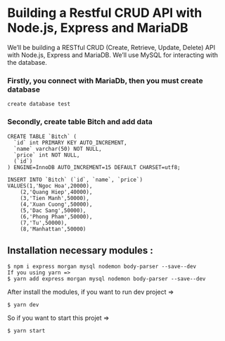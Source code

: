 # Building a Restful CRUD API with Node.js, Express and MariaDB

We’ll be building a RESTful CRUD (Create, Retrieve, Update, Delete) API with Node.js, Express and MariaDB. We’ll use MySQL for interacting with the database.

### Firstly, you connect with MariaDb, then you must create database

```mysql
create database test
```

### Secondly, create table Bitch and add data

```mysql
CREATE TABLE `Bitch` (
  `id` int PRIMARY KEY AUTO_INCREMENT,
  `name` varchar(50) NOT NULL,
  `price` int NOT NULL,
  (`id`)
) ENGINE=InnoDB AUTO_INCREMENT=15 DEFAULT CHARSET=utf8;

INSERT INTO `Bitch` (`id`, `name`, `price`)
VALUES(1,'Ngoc Hoa',20000),
	(2,'Quang Hiep',40000),
	(3,'Tien Manh',50000),
	(4,'Xuan Cuong',50000),
	(5,'Dac Sang',50000),
	(6,'Phong Pham',50000),
	(7,'Tu',50000),
	(8,'Manhattan',50000)
```

## Installation necessary modules :

```
$ npm i express morgan mysql nodemon body-parser --save--dev
If you using yarn => 
$ yarn add express morgan mysql nodemon body-parser --save--dev
```
After install the modules, if you want to run dev project => 

```
$ yarn dev
```
So if you want to start this projet => 

```
$ yarn start
```





